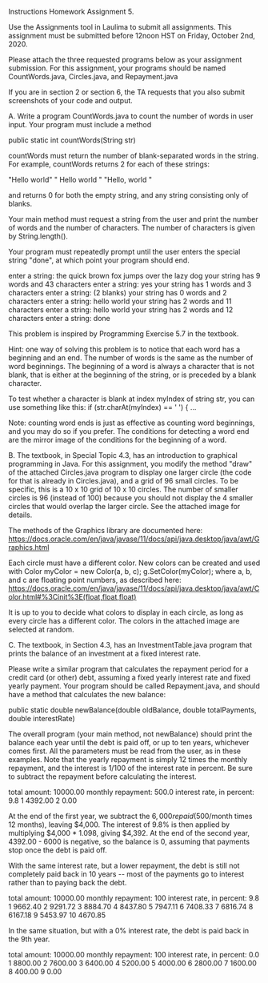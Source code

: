 Instructions
Homework Assignment 5.

Use the Assignments tool in Laulima to submit all assignments.  This assignment must be submitted before 12noon HST on Friday, October 2nd, 2020.

Please attach the three requested programs below as your assignment submission.  For this assignment, your programs should be named CountWords.java, Circles.java, and Repayment.java

If you are in section 2 or section 6, the TA requests that you also submit screenshots of your code and output.

A. Write a program CountWords.java to count the number of words in user input.  Your program must include a method

  public static int countWords(String str)

countWords must return the number of blank-separated words in the string.  For example, countWords returns 2 for each of these strings:

  "Hello world"
  " Hello world "
  "Hello, world "

and returns 0 for both the empty string, and any string consisting only of blanks.

Your main method must request a string from the user and print the number of words and the number of characters.  The number of characters is given by String.length().

Your program must repeatedly prompt until the user enters the special string "done", at which point your program should end.

  enter a string: the quick brown fox jumps over the lazy dog
  your string has 9 words and 43 characters
  enter a string: yes
  your string has 1 words and 3 characters
  enter a string:                                  (2 blanks)
  your string has 0 words and 2 characters
  enter a string: hello world
  your string has 2 words and 11 characters
  enter a string:  hello world
  your string has 2 words and 12 characters
  enter a string: done

This problem is inspired by Programming Exercise 5.7 in the textbook.

Hint: one way of solving this problem is to notice that each word has a beginning and an end.  The number of words is the same as the number of word beginnings.  The beginning of a word is always a character that is not blank, that is either at the beginning of the string, or is preceded by a blank character.  

To test whether a character is blank at index myIndex of string str, you can use something like this:
  if (str.charAt(myIndex) == ' ') { ...

Note: counting word ends is just as effective as counting word beginnings, and you may do so if you prefer.  The conditions for detecting a word end are the mirror image of the conditions for the beginning of a word.

B. The textbook, in Special Topic 4.3, has an introduction to graphical programming in Java.  For this assignment, you modify the method "draw" of the attached Circles.java program to display one larger circle (the code for that is already in Circles.java), and a grid of 96 small circles.  To be specific, this is a 10 x 10 grid of 10 x 10 circles.  The number of smaller circles is 96 (instead of 100) because you should not display the 4 smaller circles that would overlap the larger circle.  See the attached image for details.

The methods of the Graphics library are documented here:
  https://docs.oracle.com/en/java/javase/11/docs/api/java.desktop/java/awt/Graphics.html

Each circle must have a different color.  New colors can be created and used with
  Color myColor = new Color(a, b, c);  g.SetColor(myColor);
where a, b, and c are floating point numbers, as described here:
  https://docs.oracle.com/en/java/javase/11/docs/api/java.desktop/java/awt/Color.html#%3Cinit%3E(float,float,float)

It is up to you to decide what colors to display in each circle, as long as every circle has a different color.  The colors in the attached image are selected at random.

C. The textbook, in Section 4.3, has an InvestmentTable.java program that prints the balance of an investment at a fixed interest rate.

Please write a similar program that calculates the repayment period for a credit card (or other) debt, assuming a fixed yearly interest rate and fixed yearly payment.  Your program should be called Repayment.java, and should have a method that calculates the new balance:

  public static double newBalance(double oldBalance, double totalPayments, double interestRate)

The overall program (your main method, not newBalance) should print the balance each year until the debt is paid off, or up to ten years, whichever comes first.  All the parameters must be read from the user, as in these examples.  Note that the yearly repayment is simply 12 times the monthly repayment, and the interest is 1/100 of the interest rate in percent.  Be sure to subtract the repayment before calculating the interest.

  total amount: 10000.00
  monthly repayment: 500.0
  interest rate, in percent: 9.8
   1    4392.00
   2       0.00

At the end of the first year, we subtract the $6,000 repaid ($500/month times 12 months), leaving $4,000.  The interest of 9.8% is then applied by multiplying $4,000 * 1.098, giving $4,392.  At the end of the second year, 4392.00 - 6000 is negative, so the balance is 0, assuming that payments stop once the debt is paid off.

With the same interest rate, but a lower repayment, the debt is still not completely paid back in 10 years -- most of the payments go to interest rather than to paying back the debt.

  total amount: 10000.00
  monthly repayment: 100
  interest rate, in percent: 9.8
   1    9662.40
   2    9291.72
   3    8884.70
   4    8437.80
   5    7947.11
   6    7408.33
   7    6816.74
   8    6167.18
   9    5453.97
  10    4670.85

In the same situation, but with a 0% interest rate, the debt is paid back in the 9th year.

  total amount: 10000.00
  monthly repayment: 100
  interest rate, in percent: 0.0
   1    8800.00
   2    7600.00
   3    6400.00
   4    5200.00
   5    4000.00
   6    2800.00
   7    1600.00
   8     400.00
   9       0.00

 
